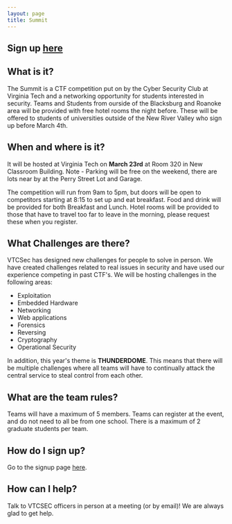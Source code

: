 ```yaml
---
layout: page
title: Summit
---
```


## Sign up <a href="https://goo.gl/forms/5AM9KMOAKoDOsVXF2">here</a>

## What is it?

The Summit is a CTF competition put on by the Cyber Security Club at Virginia Tech and a networking opportunity for students interested in security.
Teams and Students from ourside of the Blacksburg and Roanoke area will be provided with free hotel rooms the night before. These will be offered to students of universities outside of the New River Valley who sign up before March 4th.

## When and where is it?

It will be hosted at Virginia Tech on **March 23rd** at Room 320 in New Classroom Building. Note - Parking will be free on the weekend, there are lots near by at the Perry Street Lot and Garage.

The competition will run from 9am to 5pm, but doors will be open to competitors starting at 8:15 to set up and eat breakfast. Food and drink will be provided for both Breakfast and Lunch. Hotel rooms will be provided to those that have to travel too far to leave in the morning, please request these when you register.

## What Challenges are there?

VTCSec has designed new challenges for people to solve in person.  We have created challenges related
to real issues in security and have used our experience competing in past CTF's.  We will be hosting challenges
in the following areas:

* Exploitation
* Embedded Hardware
* Networking
* Web applications
* Forensics
* Reversing
* Cryptography
* Operational Security

In addition, this year's theme is <b>THUNDERDOME</b>. This means that there will be multiple challenges where all teams will have to continually attack the central service to steal control from each other.

## What are the team rules?

Teams will have a maximum of 5 members. Teams can register at the event, and do not need to all be from one school. There is a maximum of 2 graduate students per team.

## How do I sign up?

Go to the signup page <a href="https://goo.gl/forms/5AM9KMOAKoDOsVXF2">here</a>.

## How can I help? 
Talk to VTCSEC officers in person at a meeting (or by email)! We are always glad to get help.  
